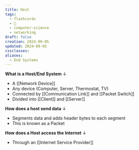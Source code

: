 ```yaml
---
title: Host
tags:
  - flashcards
  - 🌱
  - computer-science
  - networking
draft: false
creation: 2024-09-05
updated: 2024-09-05
cssclasses: 
aliases:
  - End Systems
---
```


**What is a Host/End System**
↓
- A [[Network Device]]
- Any device (Computer, Server, Thermostat, TV)
- Connected by [[Communication Link]] and [[Packet Switch]]
- Divided into [[Client]] and [[Server]]
<!--SR:!2024-12-28,12,274-->

**How does a host send data**
↓
- Segments data and adds header bytes to each segment
- This is known as a Packet
<!--SR:!2025-01-01,16,294-->

**How does a Host access the Internet**
↓
- Through an [[Internet Service Provider]]
<!--SR:!2025-03-31,105,310-->